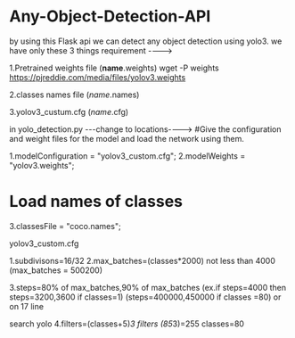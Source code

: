 # Any-Object-Detection-API
by using this Flask api we can detect any object detection using yolo3.
we have only these 3 things requirement ---->

1.Pretrained weights file    (__name__.weights)
wget -P weights https://pjreddie.com/media/files/yolov3.weights

2.classes names file         (_name_.names)

3.yolov3_custum.cfg          (_name_.cfg)

in yolo_detection.py
---change to locations---->
#Give the configuration and weight files for the model and load the network using them.
  
   1.modelConfiguration = "yolov3_custom.cfg";
   2.modelWeights = "yolov3.weights";

# Load names of classes
   3.classesFile = "coco.names";

yolov3_custom.cfg

1.subdivisons=16/32
2.max_batches=(classes*2000) not less than 4000            (max_batches = 500200)

3.steps=80% of max_batches,90% of max_batches                  (ex.if steps=4000 then steps=3200,3600 if classes=1) (steps=400000,450000 if classes =80) or on 17 line
              
search yolo
4.filters=(classes+5)*3  filters (85*3)=255
classes=80


